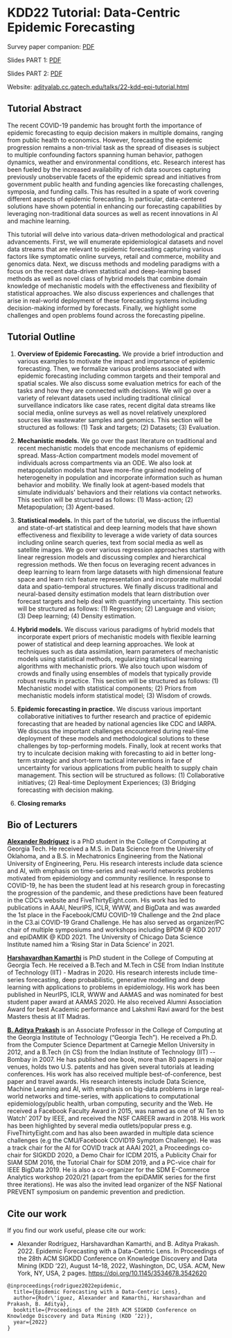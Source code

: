 # KDD22 Tutorial: Data-Centric Epidemic Forecasting 

Survey paper companion: [PDF](https://arxiv.org/abs/2207.09370)

Slides PART 1: [PDF](https://github.com/AdityaLab/kdd-22-epi-tutorial/part1.pdf)

Slides PART 2: [PDF](https://github.com/AdityaLab/kdd-22-epi-tutorial/part2.pdf)

Website: [adityalab.cc.gatech.edu/talks/22-kdd-epi-tutorial.html](https://adityalab.cc.gatech.edu/talks/22-kdd-epi-tutorial.html)

## Tutorial Abstract

The recent COVID-19 pandemic has brought forth the importance of epidemic forecasting to equip decision makers in multiple domains, ranging from public health to economics. However, forecasting the epidemic progression remains a non-trivial task as the spread of diseases is subject to multiple confounding factors spanning human behavior, pathogen dynamics, weather and environmental conditions, etc. Research interest has been fueled by the increased availability of rich data sources capturing previously unobservable facets of the epidemic spread and initiatives from government public health and funding agencies like forecasting challenges, symposia, and funding calls. This has resulted in a spate of work covering different aspects of epidemic forecasting. In particular, data-centered solutions have shown potential in enhancing our forecasting capabilities by leveraging non-traditional data sources as well as recent innovations in AI and machine learning. 

This tutorial will delve into various data-driven methodological and practical advancements. First, we will enumerate epidemiological datasets and novel data streams that are relevant to epidemic forecasting capturing various factors like symptomatic online surveys, retail and commerce, mobility and genomics data. Next, we discuss methods and modeling paradigms with a focus on the recent data-driven statistical and deep-learning based methods as well as novel class of hybrid models that combine domain knowledge of mechanistic models with the effectiveness and flexibility of statistical approaches. We also discuss experiences and challenges that arise in real-world deployment of these forecasting systems including decision-making informed by forecasts. Finally, we highlight some challenges and open problems found across the forecasting pipeline.

## Tutorial Outline

1. **Overview of Epidemic Forecasting.**
We provide a brief introduction and various examples to motivate the impact and importance of epidemic forecasting. Then, we formalize various problems associated with epidemic forecasting including common targets and their temporal and spatial scales. We also discuss some evaluation metrics for each of the tasks and how they are connected with decisions. We will go over a variety of relevant datasets used including traditional clinical surveillance indicators like case rates, recent digital data streams like social media, online surveys as well as novel relatively unexplored sources like wastewater samples and genomics. 
This section will be structured as follows: (1) Task and targets; (2) Datasets; (3) Evaluation.

2. **Mechanistic models.**
We go over the past literature on traditional and recent mechanistic models that encode mechanisms of epidemic spread. Mass-Action compartment models model movement of individuals across compartments via an ODE. We also look at metapopulation models that have more-fine grained modeling of heterogeneity in population and incorporate information such as human behavior and mobility. We finally look at agent-based models that simulate individuals' behaviors and their relations via contact networks. This section will be structured as follows: (1) Mass-action; (2) Metapopulation; (3) Agent-based.

3. **Statistical models.** 
In this part of the tutorial, we discuss the influential and state-of-art statistical and deep learning models that have shown effectiveness and flexibility to leverage a wide variety of data sources including online search queries, text from social media as well as satellite images. We go over various regression approaches starting with linear regression models and discussing complex and hierarchical regression methods. We then focus on leveraging recent advances in deep learning to learn from large datasets with high dimensional feature space and learn rich feature representation and incorporate multimodal data and spatio-temporal structures. We finally discuss traditional and neural-based density estimation models that learn distribution over forecast targets and help deal with quantifying uncertainty. This section will be structured as follows: (1) Regression; (2) Language and vision; (3) Deep learning; (4) Density estimation.

4. **Hybrid models.**
We discuss various paradigms of hybrid models that incorporate expert priors of mechanistic models with flexible learning power of statistical and deep learning approaches. We look at techniques such as data assimilation, learn parameters of mechanistic models using statistical methods, regularizing statistical learning algorithms with mechanistic priors. We also touch upon wisdom of crowds and finally using ensembles of models that typically provide robust results in practice.  This section will be structured as follows: (1) Mechanistic model with statistical components; (2) Priors from mechanistic models inform statistical model; (3) Wisdom of crowds.

5. **Epidemic forecasting in practice.**
We discuss various important collaborative initiatives to further research and practice of epidemic forecasting that are headed by national agencies like CDC and IARPA. We discuss the important challenges encountered during real-time deployment of these models and methodological solutions to these challenges by top-performing models. Finally, look at recent works that try to inculcate decision making with forecasting to aid in better long-term strategic and short-term tactical interventions in face of uncertainty for various applications from public health to supply chain management. This section will be structured as follows: (1) Collaborative initiatives; (2) Real-time Deployment Experiences; (3) Bridging forecasting with decision making.

6. **Closing remarks**

## Bio of Lecturers

**[Alexander Rodríguez](https://sites.cc.gatech.edu/~acastillo41/)** is a PhD student in the College of Computing at Georgia Tech. He received a M.S. in Data Science from the University of Oklahoma, and a B.S. in Mechatronics Engineering from the National University of Engineering, Peru. His research interests include data science and AI, with emphasis on time-series and real-world networks problems motivated from epidemiology and community resilience. In response to COVID-19, he has been the student lead at his research group in forecasting the progression of the pandemic, and these predictions have been featured in the CDC’s website and FiveThirtyEight.com. His work has led to publications in AAAI, NeurIPS, ICLR, WWW, and BigData and was awarded the 1st place in the Facebook/CMU COVID-19 Challenge and the 2nd place in the C3.ai COVID-19 Grand Challenge. He has also served as organizer/PC chair of multiple symposiums and workshops including BPDM @ KDD 2017 and epiDAMIK @ KDD 2021. The University of Chicago Data Science Institute named him a ‘Rising Star in Data Science’ in 2021.

**[Harshavardhan Kamarthi](https://www.harsha-pk.com)** is PhD student in the College of Computing at Georgia Tech. He received a B.Tech and M.Tech in CSE from Indian Institute of Technology (IIT) - Madras in 2020. His research interests include time-series forecasting, deep probabilistic, generative modelling and deep learning with applications to problems in epidemiology. His work has been published in NeurIPS, ICLR, WWW and AAMAS and was nominated for best student paper award at AAMAS 2020. He also received Alumni Association Award for best Academic performance and Lakshmi Ravi award for the best Masters thesis at IIT Madras. 

**[B. Aditya Prakash](https://www.cc.gatech.edu/~badityap/)** is an Associate Professor in the College of Computing at the Georgia Institute of Technology (“Georgia Tech”). He received a Ph.D. from the Computer Science Department at Carnegie Mellon University in 2012, and a B.Tech (in CS) from the Indian Institute of Technology (IIT) -- Bombay in 2007. He has published one book, more than 80 papers in major venues, holds two U.S. patents and has given several tutorials at leading conferences. His work has also received multiple best-of-conference, best paper and travel awards. His research interests include Data Science, Machine Learning and AI, with emphasis on big-data problems in large real-world networks and time-series, with applications to computational epidemiology/public health, urban computing, security and the Web. He received a Facebook Faculty Award in 2015, was named as one of ‘AI Ten to Watch’ 2017 by IEEE, and received the NSF CAREER award in 2018. His work has been highlighted by several media outlets/popular press e.g. FiveThirtyEight.com and has also been awarded in multiple data science challenges (e.g the CMU/Facebook COVID19 Symptom Challenge). He was a track chair for the AI for COVID track at AAAI 2021, a Proceedings co-chair for SIGKDD 2020, a Demo Chair for ICDM 2015, a Publicity Chair for SIAM SDM 2016, the Tutorial Chair for SDM 2019, and a PC-vice chair for IEEE BigData 2019. He is also a co-organizer for the SDM E-Commerce Analytics workshop 2020/21 (apart from the epiDAMIK series for the first three iterations). He was also the invited lead organizer of the NSF National PREVENT symposium on pandemic prevention and prediction. 

## Cite our work
If you find our work useful, please cite our work:
- Alexander Rodríguez, Harshavardhan Kamarthi, and B. Aditya Prakash. 2022. Epidemic Forecasting with a Data-Centric Lens. In Proceedings of the 28th ACM SIGKDD Conference on Knowledge Discovery and Data Mining (KDD ’22), August 14–18, 2022, Washington, DC, USA. ACM, New York, NY, USA, 2 pages. https://doi.org/10.1145/3534678.3542620

```
@inproceedings{rodriguez2022epidemic,
  title={Epidemic Forecasting with a Data-Centric Lens},
  author={Rodr\'iguez, Alexander and Kamarthi, Harshavardhan and Prakash, B. Aditya},
  booktitle={Proceedings of the 28th ACM SIGKDD Conference on Knowledge Discovery and Data Mining (KDD ’22)},
  year={2022}
}
